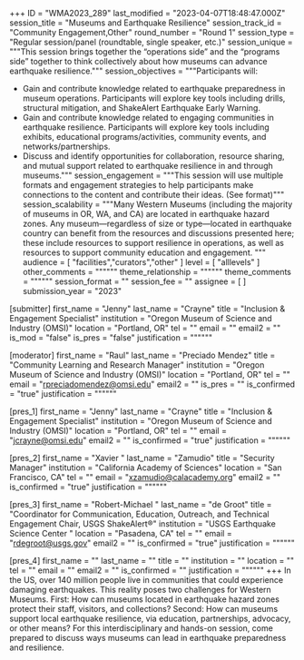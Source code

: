 +++
ID = "WMA2023_289"
last_modified = "2023-04-07T18:48:47.000Z"
session_title = "Museums and Earthquake Resilience"
session_track_id = "Community Engagement,Other"
round_number = "Round 1"
session_type = "Regular session/panel (roundtable, single speaker, etc.)"
session_unique = """This session brings together the “operations side” and the “programs side” together to think collectively about how museums can advance earthquake resilience."""
session_objectives = """Participants will:
- Gain and contribute knowledge related to earthquake preparedness in museum operations. Participants will explore key tools including drills, structural mitigation, and ShakeAlert Earthquake Early Warning.
- Gain and contribute knowledge related to engaging communities in earthquake resilience. Participants will explore key tools including exhibits, educational programs/activities, community events, and networks/partnerships.
- Discuss and identify opportunities for collaboration, resource sharing, and mutual support related to earthquake resilience in and through museums."""
session_engagement = """This session will use multiple formats and engagement strategies to help participants make connections to the content and contribute their ideas. (See format)"""
session_scalability = """Many Western Museums (including the majority of museums in OR, WA, and CA) are located in earthquake hazard zones. Any museum—regardless of size or type—located in earthquake country can benefit from the resources and discussions presented here; these include resources to support resilience in operations, as well as resources to support community education and engagement.
"""
audience = [ "facilities","curators","other" ]
level = [ "alllevels" ]
other_comments = """"""
theme_relationship = """"""
theme_comments = """"""
session_format = ""
session_fee = ""
assignee = [  ]
submission_year = "2023"

[submitter]
first_name = "Jenny"
last_name = "Crayne"
title = "Inclusion & Engagement Specialist"
institution = "Oregon Museum of Science and Industry (OMSI)"
location = "Portland, OR"
tel = ""
email = ""
email2 = ""
is_mod = "false"
is_pres = "false"
justification = """"""

[moderator]
first_name = "Raul"
last_name = "Preciado Mendez"
title = "Community Learning and Research Manager"
institution = "Oregon Museum of Science and Industry (OMSI)"
location = "Portland, OR"
tel = ""
email = "rpreciadomendez@omsi.edu"
email2 = ""
is_pres = ""
is_confirmed = "true"
justification = """"""

[pres_1]
first_name = "Jenny"
last_name = "Crayne"
title = "Inclusion & Engagement Specialist"
institution = "Oregon Museum of Science and Industry (OMSI)"
location = "Portland, OR"
tel = ""
email = "jcrayne@omsi.edu"
email2 = ""
is_confirmed = "true"
justification = """"""

[pres_2]
first_name = "Xavier "
last_name = "Zamudio"
title = "Security Manager"
institution = "California Academy of Sciences"
location = "San Francisco, CA"
tel = ""
email = "xzamudio@calacademy.org"
email2 = ""
is_confirmed = "true"
justification = """"""

[pres_3]
first_name = "Robert-Michael "
last_name = "de Groot"
title = "Coordinator for Communication, Education, Outreach, and Technical Engagement Chair, USGS ShakeAlert®"
institution = "USGS Earthquake Science Center "
location = "Pasadena, CA"
tel = ""
email = "rdegroot@usgs.gov"
email2 = ""
is_confirmed = "true"
justification = """"""

[pres_4]
first_name = ""
last_name = ""
title = ""
institution = ""
location = ""
tel = ""
email = ""
email2 = ""
is_confirmed = ""
justification = """"""
+++
In the US, over 140 million people live in communities that could experience damaging earthquakes. This reality poses two challenges for Western Museums. First: How can museums located in earthquake hazard zones protect their staff, visitors, and collections? Second: How can museums support local earthquake resilience, via education, partnerships, advocacy, or other means? For this interdisciplinary and hands-on session, come prepared to discuss ways museums can lead in earthquake preparedness and resilience.

